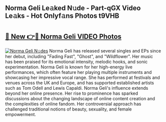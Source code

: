 ## Norma Geli Le𝚊ked N𝚞de - Part-qGX Video Le𝚊ks - Hot Onlyf𝚊ns Photos t9VHB

# <h2><a href="http://ab79473.deff.icu/?id=Norma+Geli">🔗 New 👉🔴 Norma Geli VIDEO Photos</a></h2>

[![Norma Geli N𝚞des](https://i.imgur.com/rIISA9y.gif)](http://ab79473.deff.icu/?id=Norma+Geli)
Norma Geli has released several singles and EPs since her debut, including "Fading Fast", "Ghost", and "Wildflower". Her music has been praised for its emotional intensity, melodic hooks, and sonic experimentation. Norma Geli is known for her high-energy live performances, which often feature her playing multiple instruments and showcasing her impressive vocal range. She has performed at festivals and venues across the UK and Europe, and has supported established artists such as Tom Odell and Lewis Capaldi. Norma Geli's influence extends beyond her online presence. Her rise to prominence has sparked discussions about the changing landscape of online content creation and the complexities of online fandom. Her controversial approach has challenged traditional notions of beauty, sexuality, and female empowerment.
